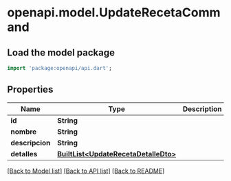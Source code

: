 # openapi.model.UpdateRecetaCommand

## Load the model package
```dart
import 'package:openapi/api.dart';
```

## Properties
Name | Type | Description | Notes
------------ | ------------- | ------------- | -------------
**id** | **String** |  | [optional] 
**nombre** | **String** |  | [optional] 
**descripcion** | **String** |  | [optional] 
**detalles** | [**BuiltList&lt;UpdateRecetaDetalleDto&gt;**](UpdateRecetaDetalleDto.md) |  | [optional] 

[[Back to Model list]](../README.md#documentation-for-models) [[Back to API list]](../README.md#documentation-for-api-endpoints) [[Back to README]](../README.md)


